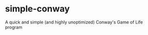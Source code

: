 simple-conway
=============

A quick and simple (and highly unoptimized) Conway's Game of Life program
